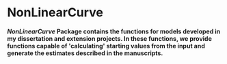 # NonLinearCurve

***NonLinearCurve* Package contains the functions for models developed in my dissertation and extension projects.  In these functions, we provide functions capable of 'calculating' starting values from the input and generate the estimates described in the manuscripts.**
